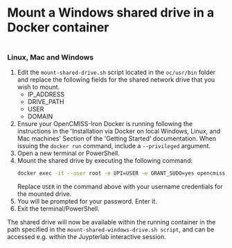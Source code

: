 # Mount a Windows shared drive in a Docker container

``` Important:: This guide is specific to mounting shared drives that are compatible with a the cifs protocol. Please consult your IT team or online resources prior to running the commands described below. We cannont take responsibility for any loss of data that you may encounter when using these instructions. If you encounter any issues please contact your IT team or online resources, as the OpenCMISS developer team are not experts in mounting drives. 
```

### Linux, Mac and Windows
1. Edit the `mount-shared-drive.sh` script located in the `oc/usr/bin` folder and replace the following fields for the shared network drive that you wish to mount. 
    - IP_ADDRESS
    - DRIVE_PATH
    - USER
    - DOMAIN
2. Ensure your OpenCMISS-Iron Docker is running following the instructions in the 'Installation via Docker on local Windows, Linux, and Mac machines' Section of the 'Getting Started' documentation. When issuing the `docker run` command, include a `--privileged` argument.
3. Open a new terminal or PowerShell.
4. Mount the shared drive by executing the following command:
    ```bash
    docker exec -it --user root -e UPI=USER -e GRANT_SUDO=yes opencmiss-iron mount-shared-drive.sh
    ```
    Replace ```USER``` in the command above with your username credentials for the mounted drive.
5. You will be prompted for your password. Enter it.
6. Exit the terminal/PowerShell.

The shared drive will now be available within the running container in the path specified in the `mount-shared-windows-drive.sh script`, and can be accessed e.g. within the Juypterlab interactive session.
